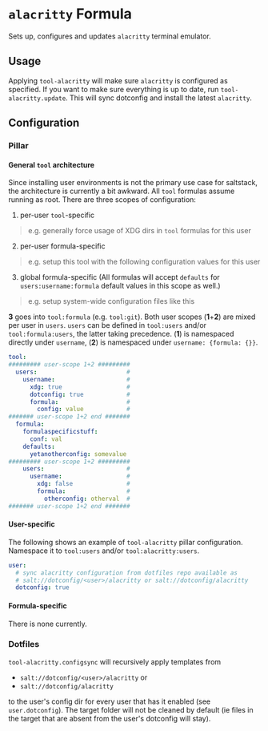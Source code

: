 # `alacritty` Formula
Sets up, configures and updates `alacritty` terminal emulator.

## Usage
Applying `tool-alacritty` will make sure `alacritty` is configured as specified. If you want to make sure everything is up to date, run `tool-alacritty.update`. This will sync dotconfig and install the latest `alacritty`.

## Configuration
### Pillar
#### General `tool` architecture
Since installing user environments is not the primary use case for saltstack, the architecture is currently a bit awkward. All `tool` formulas assume running as root. There are three scopes of configuration:
1. per-user `tool`-specific
  > e.g. generally force usage of XDG dirs in `tool` formulas for this user
2. per-user formula-specific
  > e.g. setup this tool with the following configuration values for this user
3. global formula-specific (All formulas will accept `defaults` for `users:username:formula` default values in this scope as well.)
  > e.g. setup system-wide configuration files like this

**3** goes into `tool:formula` (e.g. `tool:git`). Both user scopes (**1**+**2**) are mixed per user in `users`. `users` can be defined in `tool:users` and/or `tool:formula:users`, the latter taking precedence. (**1**) is namespaced directly under `username`, (**2**) is namespaced under `username: {formula: {}}`.

```yaml
tool:
######### user-scope 1+2 #########
  users:                         #
    username:                    #
      xdg: true                  #
      dotconfig: true            #
      formula:                   #
        config: value            #
####### user-scope 1+2 end #######
  formula:
    formulaspecificstuff:
      conf: val
    defaults:
      yetanotherconfig: somevalue
######### user-scope 1+2 #########
    users:                       #
      username:                  #
        xdg: false               #
        formula:                 #
          otherconfig: otherval  #
####### user-scope 1+2 end #######
```


#### User-specific
The following shows an example of `tool-alacritty` pillar configuration. Namespace it to `tool:users` and/or `tool:alacritty:users`.
```yaml
user:
  # sync alacritty configuration from dotfiles repo available as
  # salt://dotconfig/<user>/alacritty or salt://dotconfig/alacritty
  dotconfig: true
```

#### Formula-specific
There is none currently.

### Dotfiles
`tool-alacritty.configsync` will recursively apply templates from 

- `salt://dotconfig/<user>/alacritty` or
- `salt://dotconfig/alacritty`

to the user's config dir for every user that has it enabled (see `user.dotconfig`). The target folder will not be cleaned by default (ie files in the target that are absent from the user's dotconfig will stay).
